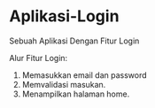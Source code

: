 # Aplikasi-Login
Sebuah Aplikasi Dengan Fitur Login

Alur Fitur Login:
1. Memasukkan email dan password
2. Memvalidasi masukan.
3. Menampilkan halaman home.
